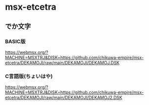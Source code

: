 # msx-etcetra
## でか文字
### BASIC版
https://webmsx.org/?MACHINE=MSXTRJ&DISK=https://github.com/chikuwa-empire/msx-etcetra/DEKAMOJI/raw/main/DEKAMOJI/DEKAMOJ.DSK
### C言語版(ちょいはや)

https://webmsx.org/?MACHINE=MSXTRJ&DISK=https://github.com/chikuwa-empire/msx-etcetra/DEKAMOJI/raw/main/DEKAMOJI/DEKAMOJ2.DSK

